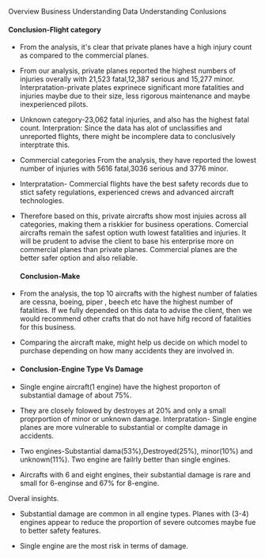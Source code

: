 Overview
Business Understanding
Data Understanding
Conlusions
#### Conclusion-Flight category

- From the analysis, it's clear that private planes have a high injury count as compared to the commercial planes.  


- From our analysis, private planes reported the highest numbers of injuries overally with 21,523 fatal,12,387 serious and 15,277 minor. 
Interpratation-private plates exprinece significant more fatalities and injuries maybe due to their size, less rigorous maintenance and maybe inexperienced pilots.

- Unknown category-23,062 fatal injuries, and also has the highest fatal count.
Interpration: Since the data has alot of unclassifies and unreported flights, there might be incomplere data to conclusively interptrate this.

- Commercial categories
From the analysis, they have reported the lowest number of injuries with 5616 fatal,3036 serious and 3776 minor.

- Interpratation- Commercial flights have the best safety records due to stict safety regulations, experienced crews and advanced aircraft technologies.

- Therefore based on this, private aircrafts show most injuies across all categories, making them a riskkier for business operations. Comercial aircrafts remain the safest option wuth lowest fatalities and injuries. It will be prudent to advise the client to base his enterprise more on commercial planes than private planes. Commercial planes are the better safer option and also reliable.

  #### Conclusion-Make
- From the analysis, the top 10 aircrafts with the highest number of falaties are cessna, boeing, piper , beech etc have the highest number of fatalities. If we fully  depended on this data to advise the client, then we would recommend other crafts that do not have hifg record of fatalities for this business.

- Comparing the aircraft make, might help us decide on which model to purchase depending on how many accidents they are involved in.

- #### Conclusion-Engine Type Vs Damage
- Single engine aircraft(1 engine) have the highest proporton of substantial damage of about 75%.

- They are closely folowed by destroyes at 20% and only a small proprportion of minor or unknown damage.
Interpratation- Single engine planes are more vulnerable to substantial or complte damage in accidents.

- Two engines-Substantial dama(53%),Destroyed(25%), minor(10%) and unknown(11%).  Two engine are failrly better than single engines.

- Aircrafts with 6 and eight engines, their substantial damage is rare and small for 6-enginse and 67% for 8-engine.

Overal insights. 

- Substantial damage are common in all engine types.
Planes with (3-4) engines appear to reduce the proportion of severe outcomes maybe fue to better safety features.

- Single engine are the most risk in terms of damage.
